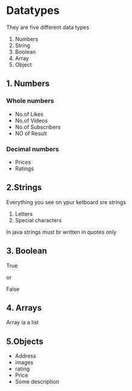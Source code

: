 # Datatypes

They are five different data types

1. Numbers
2. String
3. Boolean
4. Array
5. Object


## 1. Numbers

### Whole numbers             
- No.of Likes
- No.of Videos
- No.of Subscribers 
- NO of Result

### Decimal numbers 
- Prices
- Ratings

## 2.Strings

Everything you see on ypur ketboard sre strings

1. Letters  
2. Special characters  

In java strings must br written in quotes only


## 3. Boolean 

True    

or  


False


## 4. Arrays

Array ia a list


## 5.Objects
- Address
- images
- rating
- Price
- Some description
            